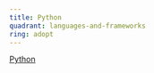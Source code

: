 ```yaml
---
title: Python
quadrant: languages-and-frameworks
ring: adopt
---
```


[Python](https://www.python.org)
